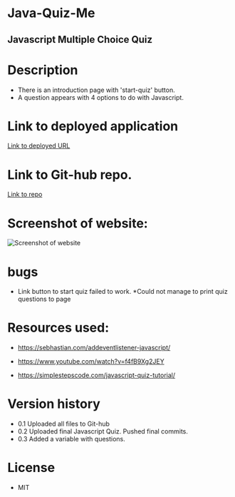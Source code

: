 # Java-Quiz-Me
## Javascript Multiple Choice Quiz

# Description

- There is an introduction page with 'start-quiz' button.
- A question appears with 4 options to do with Javascript.

# Link to deployed application

[Link to deployed URL](https://laura-kam.github.io/Java-Quiz-Me/)

# Link to Git-hub repo.

[Link to repo](https://github.com/Laura-Kam/Java-Quiz-Me)

# Screenshot of website:

![Screenshot of website](https://github.com/Laura-Kam/Java-Quiz-Me/issues/2#issue-1319421175)

# bugs

* Link button to start quiz failed to work.
*Could not manage to print quiz questions to page

# Resources used:

* https://sebhastian.com/addeventlistener-javascript/

* https://www.youtube.com/watch?v=f4fB9Xg2JEY

* https://simplestepscode.com/javascript-quiz-tutorial/

# Version history

- 0.1 Uploaded all files to Git-hub
- 0.2 Uploaded final Javascript Quiz. Pushed final commits.
- 0.3 Added a variable with questions.

# License

- MIT
